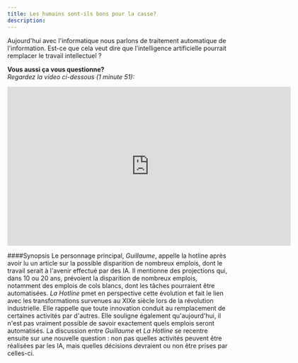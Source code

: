 ```yaml
---
title: Les humains sont-ils bons pour la casse?
description:
---
```


Aujourd'hui avec l'informatique nous parlons de traitement automatique de l'information. Est-ce que cela veut dire que l’intelligence artificielle pourrait remplacer le travail intellectuel ?

**Vous aussi ça vous questionne?**  
_Regardez la video ci-dessous (1 minute 51):_

<center><iframe width="640" height="360" src="https://www.youtube.com/embed/CpS2_IsY2EI?rel=0&showinfo=0&cc_load_policy=1&hl=fr&modestbranding=1" frameborder="0" allowfullscreen></iframe></center>

####Synopsis
Le personnage principal, _Guillaume_, appelle la hotline après avoir lu un article sur la possible disparition de nombreux emplois, dont le travail serait à l'avenir effectué par des IA. Il mentionne des projections qui, dans 10 ou 20 ans, prévoient la disparition de nombreux emplois, notamment des emplois de cols blancs, dont les tâches pourraient être automatisées. _La Hotline_ pmet en perspective cette évolution et fait le lien avec les transformations survenues au XIXe siècle lors de la révolution industrielle. Elle rappelle que toute innovation conduit au remplacement de certaines activités par d'autres. Elle souligne également qu'aujourd'hui, il n'est pas vraiment possible de savoir exactement quels emplois seront automatisés.
La discussion entre _Guillaume_ et _La Hotline_ se recentre ensuite sur une nouvelle question : non pas quelles activités peuvent être réalisées par les IA, mais quelles décisions devraient ou non être prises par celles-ci. 
